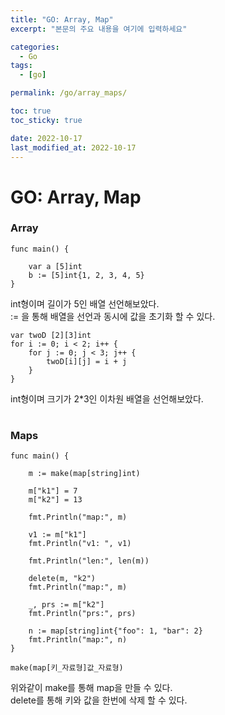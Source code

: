 ```yaml
---
title: "GO: Array, Map"
excerpt: "본문의 주요 내용을 여기에 입력하세요"

categories:
  - Go
tags:
  - [go]

permalink: /go/array_maps/

toc: true
toc_sticky: true

date: 2022-10-17
last_modified_at: 2022-10-17
---
```



# GO: Array, Map

### Array

```
func main() {

	var a [5]int
	b := [5]int{1, 2, 3, 4, 5}
}
```
int형이며 길이가 5인 배열 선언해보았다.  
:= 을 통해 배열을 선언과 동시에 값을 초기화 할 수 있다.

```
var twoD [2][3]int
for i := 0; i < 2; i++ {
	for j := 0; j < 3; j++ {
		twoD[i][j] = i + j
	}
}
```
int형이며 크기가 2*3인 이차원 배열을 선언해보았다.

#

### Maps

```
func main() {

    m := make(map[string]int)

    m["k1"] = 7
    m["k2"] = 13

    fmt.Println("map:", m)

    v1 := m["k1"]
    fmt.Println("v1: ", v1)

    fmt.Println("len:", len(m))

    delete(m, "k2")
    fmt.Println("map:", m)

    _, prs := m["k2"]
    fmt.Println("prs:", prs)

    n := map[string]int{"foo": 1, "bar": 2}
    fmt.Println("map:", n)
}
```
```
make(map[키_자료형]값_자료형)
```
위와같이 make를 통해 map을 만들 수 있다.  
delete를 통해 키와 값을 한번에 삭제 할 수 있다.
